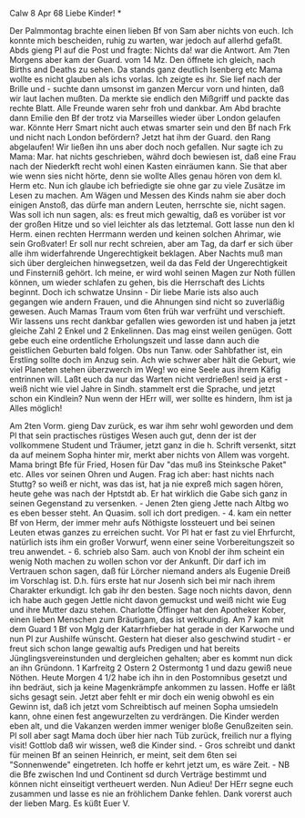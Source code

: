  Calw 8 Apr 68
Liebe Kinder! <Marie>*

Der Palmmontag brachte einen lieben Bf von Sam aber nichts von euch. Ich konnte mich bescheiden, ruhig zu warten, war jedoch auf allerhd gefaßt. Abds gieng Pl auf die Post und fragte: Nichts da! war die Antwort. Am 7ten Morgens aber kam der Guard. vom 14 Mz. Den öffnete ich gleich, nach Births and Deaths zu sehen. Da stands ganz deutlich Isenberg etc Mama wollte es nicht glauben als ichs vorlas. Ich zeigte es ihr. Sie lief nach der Brille und - suchte dann umsonst im ganzen Mercur vorn und hinten, daß wir laut lachen mußten. Da merkte sie endlich den Mißgriff und packte das rechte Blatt. Alle Freunde waren sehr froh und dankbar. Am Abd brachte dann Emilie den Bf der trotz via Marseilles wieder über London gelaufen war. Könnte Herr Smart nicht auch etwas smarter sein und den Bf nach Frk und nicht nach London befördern? Jetzt hat ihm der Guard. den Rang abgelaufen! Wir ließen ihn uns aber doch noch gefallen. Nur sagte ich zu Mama: Mar. hat nichts geschrieben, währd doch bewiesen ist, daß eine Frau nach der Niederkft recht wohl einen Kasten einräumen kann. Sie that aber wie wenn sies nicht hörte, denn sie wollte Alles genau hören von dem kl. Herm etc. Nun ich glaube ich befriedigte sie ohne gar zu viele Zusätze im Lesen zu machen. Am Wägen und Messen des Kinds nahm sie aber doch einigen Anstoß, das dürfe man andern Leuten, herrschte sie, nicht sagen. Was soll ich nun sagen, als: es freut mich gewaltig, daß es vorüber ist vor der großen Hitze und so viel leichter als das letztemal. Gott lasse nun den kl Herm. einen rechten Herrmann werden und keinen solchen Ahrimar, wie sein Großvater! Er soll nur recht schreien, aber am Tag, da darf er sich über alle ihm widerfahrende Ungerechtigkeit beklagen. Aber Nachts muß man sich über dergleichen hinwegsetzen, weil da das Feld der Ungerechtigkeit und Finsterniß gehört. Ich meine, er wird wohl seinen Magen zur Noth füllen können, um wieder schlafen zu gehen, bis die Herrschaft des Lichts beginnt. Doch ich schwatze Unsinn - Dir liebe Marie ists also auch gegangen wie andern Frauen, und die Ahnungen sind nicht so zuverläßig gewesen. Auch Mamas Traum vom 6ten früh war verfrüht und verschieft. Wir lassens uns recht dankbar gefallen wies geworden ist und haben ja jetzt gleiche Zahl 2 Enkel und 2 Enkelinnen. Das mag einst weilen genügen. Gott gebe euch eine ordentliche Erholungszeit und lasse dann auch die geistlichen Geburten bald folgen. Obs nun Tanw. oder Sahbfather ist, ein Erstling sollte doch im Anzug sein. Ach wie schwer aber hält die Geburt, wie viel Planeten stehen überzwerch im Weg! wo eine Seele aus ihrem Käfig entrinnen will. Laßt euch da nur das Warten nicht verdrießen! seid ja erst - weiß nicht wie viel Jahre in Sindh. stammelt erst die Sprache, und jetzt schon ein Kindlein? Nun wenn der HErr will, wer sollte es hindern, Ihm ist ja Alles möglich!

Am 2ten Vorm. gieng Dav zurück, es war ihm sehr wohl geworden und dem Pl that sein practisches rüstiges Wesen auch gut, denn der ist der vollkommene Student und Träumer, jetzt ganz in die h. Schrift versenkt, sitzt da auf meinem Sopha hinter mir, merkt aber nichts von Allem was vorgeht. Mama bringt Bfe für Fried, Hosen für Dav "das muß ins Steinksche Paket" etc. Alles vor seinen Ohren und Augen. Frag ich aber: hast nichts nach Stuttg? so weiß er nicht, was das ist, hat ja nie expreß mich sagen hören, heute gehe was nach der Hptstdt ab. Er hat wirklich die Gabe sich ganz in seinen Gegenstand zu versenken. - Jenen 2ten gieng Jette nach Altbg wo es eben besser steht. An Quasim. soll ich dort predigen. - 4. kam ein netter Bf von Herm, der immer mehr aufs Nöthigste lossteuert und bei seinen Leuten etwas ganzes zu erreichen sucht. Vor Pl hat er fast zu viel Ehrfurcht, natürlich ists ihm ein großer Vorwurf, wenn einer seine Vorbereitungszeit so treu anwendet. - 6. schrieb also Sam. auch von Knobl der ihm scheint ein wenig Noth machen zu wollen schon vor der Ankunft. Dir darf ich im Vertrauen schon sagen, daß für Lörcher niemand anders als Eugenie Dreiß im Vorschlag ist. D.h. fürs erste hat nur Josenh sich bei mir nach ihrem Charakter erkundigt. Ich gab ihr den besten. Sage noch nichts davon, denn ich habe auch gegen Jettle nicht davon gemuckst und weiß nicht wie Eug und ihre Mutter dazu stehen. Charlotte Öffinger hat den Apotheker Kober, einen lieben Menschen zum Bräutigam, das ist weltkundig. Am 7 kam mit dem Guard 1 Bf von Mglg der Katarrhfieber hat gerade in der Karwoche und nun Pl zur Aushilfe wünscht. Gestern hat dieser also geschwind studirt - er freut sich schon lange gewaltig aufs Predigen und hat bereits Jünglingsvereinstunden und dergleichen gehalten; aber es kommt nun dick an ihn Gründonn. 1 Karfreitg 2 Ostern 2 Ostermontg 1 und dazu gewiß neue Nöthen. Heute Morgen 4 1/2 habe ich ihn in den Postomnibus gesetzt und ihn bedräut, sich ja keine Magenkrämpfe ankommen zu lassen. Hoffe er läßt sichs gesagt sein. Jetzt aber fehlt er mir doch ein wenig obwohl es ein Gewinn ist, daß ich jetzt vom Schreibtisch auf meinen Sopha umsiedeln kann, ohne einen fest angewurzelten zu verdrängen. Die Kinder werden eben alt, und die Vakanzen werden immer weniger bloße Genußzeiten sein. Pl soll aber sagt Mama doch über hier nach Tüb zurück, freilich nur a flying visit! Gottlob daß wir wissen, weß die Kinder sind. - Gros schreibt und dankt für meinen Bf an seinen Heinrich, er meint, seit dem 6ten sei "Sonnenwende" eingetreten. Ich hoffe er kehrt jetzt um, es wäre Zeit. - NB die Bfe zwischen Ind und Continent sd durch Verträge bestimmt und können nicht einseitigt vertheuert werden. Nun Adieu! Der HErr segne euch zusammen und lasse es nie an fröhlichem Danke fehlen. Dank vorerst auch der lieben Marg.
 Es küßt Euer V.
